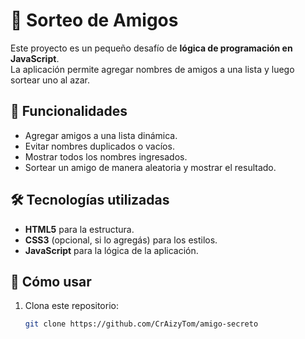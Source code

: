 # 🎲 Sorteo de Amigos

Este proyecto es un pequeño desafío de **lógica de programación en JavaScript**.  
La aplicación permite agregar nombres de amigos a una lista y luego sortear uno al azar.

## 📌 Funcionalidades

- Agregar amigos a una lista dinámica.
- Evitar nombres duplicados o vacíos.
- Mostrar todos los nombres ingresados.
- Sortear un amigo de manera aleatoria y mostrar el resultado.

## 🛠️ Tecnologías utilizadas

- **HTML5** para la estructura.
- **CSS3** (opcional, si lo agregás) para los estilos.
- **JavaScript** para la lógica de la aplicación.

## 🚀 Cómo usar

1. Clona este repositorio:
   ```bash
   git clone https://github.com/CrAizyTom/amigo-secreto